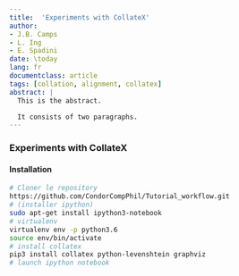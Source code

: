 ```yaml
---
title:  'Experiments with CollateX'
author:
- J.B. Camps
- L. Ing
- E. Spadini
date: \today
lang: fr
documentclass: article
tags: [collation, alignment, collatex]
abstract: |
  This is the abstract.

  It consists of two paragraphs.
---
```



### Experiments with CollateX

#### Installation

```bash
# Cloner le repository
https://github.com/CondorCompPhil/Tutorial_workflow.git
# (installer ipython)
sudo apt-get install ipython3-notebook
# virtualenv
virtualenv env -p python3.6
source env/bin/activate
# install collatex
pip3 install collatex python-levenshtein graphviz
# launch ipython notebook
```
